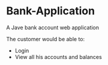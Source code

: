 # Bank-Application
A Jave bank account web application

The customer would be able to:
- Login 
- View all his accounts and balances 
